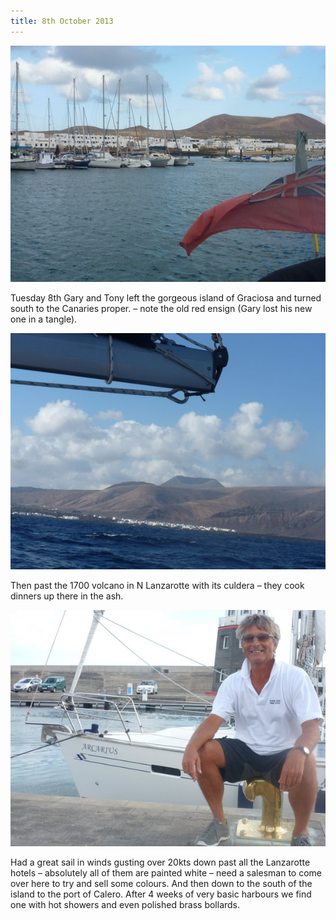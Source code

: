 ```yaml
---
title: 8th October 2013
---
```

<img class="medium-img" src="/img/P1020815.jpg" />

Tuesday 8th Gary and Tony left the gorgeous island of Graciosa  and turned
south to the Canaries proper. – note the old red ensign (Gary
lost his new one in a tangle).

<img class="medium-img" src="/img/P1020817.jpg" />

Then past the 1700 volcano in N Lanzarotte with its culdera – they
cook dinners up there in the ash.

<img class="medium-img" src="/img/P1020823.jpg" />

Had a great sail in winds gusting over 20kts down past all the Lanzarotte
hotels – absolutely all of them are painted white – need a salesman to come
over here to try and sell some colours. And then down to the south of the
island to the port of Calero. After 4 weeks of very basic harbours we find one
with hot showers and even polished brass bollards.
